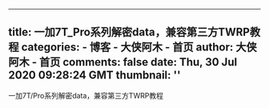 
---
title: 一加7T_Pro系列解密data，兼容第三方TWRP教程
categories: 
    - 博客
    - 大侠阿木 - 首页
author: 大侠阿木 - 首页
comments: false
date: Thu, 30 Jul 2020 09:28:24 GMT
thumbnail: ''
---

<div>   
一加7T/Pro系列解密data，兼容第三方TWRP教程  
</div>
            